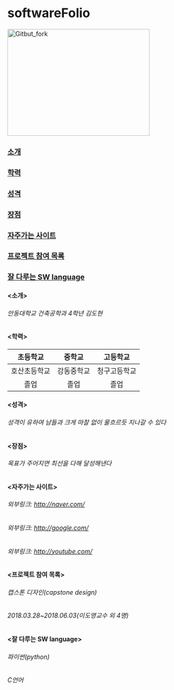 # softwareFolio

<img src="https://user-images.githubusercontent.com/86451066/123884046-3c458980-d985-11eb-9e61-72893bfe9ad9.jpg" width="320px" height="240px"
     title="px(픽셀) 크기 설정" alt="Gitbut_fork"></img><br/>

### [소개]
[소개]:https://github.com/666ehgus/softwareFolio/blob/main/README.md#%EC%86%8C%EA%B0%9C-1
### [학력]
[학력]:https://github.com/666ehgus/softwareFolio/blob/main/README.md#%ED%95%99%EB%A0%A5-1
### [성격]
[성격]:https://github.com/666ehgus/softwareFolio/blob/main/README.md#%EC%84%B1%EA%B2%A9-1
### [장점]
[장점]:https://github.com/666ehgus/softwareFolio/blob/main/README.md#%EC%9E%A5%EC%A0%90-1
### [자주가는 사이트]
[자주가는 사이트]:https://github.com/666ehgus/softwareFolio/blob/main/README.md#%EC%9E%90%EC%A3%BC%EA%B0%80%EB%8A%94-%EC%82%AC%EC%9D%B4%ED%8A%B8-1
### [프로젝트 참여 목록]
[프로젝트 참여 목록]:https://github.com/666ehgus/softwareFolio/blob/main/README.md#%ED%94%84%EB%A1%9C%EC%A0%9D%ED%8A%B8-%EC%B0%B8%EC%97%AC-%EB%AA%A9%EB%A1%9D-1
### [잘 다루는 SW language]
[잘 다루는 SW language]:https://github.com/666ehgus/softwareFolio/blob/main/README.md#%EC%9E%98-%EB%8B%A4%EB%A3%A8%EB%8A%94-sw-language-1




#### <소개>
###### 안동대학교 건축공학과 4학년 김도현

#### <학력>
| 초등학교 | 중학교 | 고등학교 |
| :-: | :-: | :-: |
| 호산초등학교 | 강동중학교 | 청구고등학교 |
| 졸업 | 졸업 | 졸업 |

#### <성격>
###### 성격이 유하여 남들과 크게 마찰 없이 물흐르듯 지나갈 수 있다

#### <장점>
###### 목표가 주어지면 최선을 다해 달성해낸다

#### <자주가는 사이트>
###### 외부링크: <http://naver.com/>
###### 외부링크: <http://google.com/>
###### 외부링크: <http://youtube.com/>

#### <프로젝트 참여 목록>
###### 캡스톤 디자인(capstone design)
###### 2018.03.28~2018.06.03(이도영교수 외 4명)

#### <잘 다루는 SW language>
###### 파이썬(python)
###### C언어
